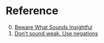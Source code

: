 # Reference

0. [Beware What Sounds Insightful](https://commoncog.com/beware-what-sounds-insightful/)
0. [Don’t sound weak. Use negations](https://tips.ariyh.com/p/negations-increase-engagement?triedSigningIn=true)

